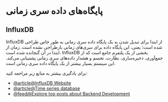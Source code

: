 # پایگاه‌های داده سری زمانی

## InfluxDB

InfluxDB از ابتدا برای تبدیل شدن به یک پایگاه داده سری زمانی به طور خاص طراحی شده است؛ یعنی، این پایگاه داده برای سری‌های زمانی بازطراحی نشده است. زمان از ابتدا در آن گنجانده شده است. InfluxDB بخشی از یک پلتفرم جامع است که از جمع‌آوری، ذخیره‌سازی، نظارت، تجسم و هشدار داده‌های سری زمانی پشتیبانی می‌کند. این سیستم بسیار بیشتر از یک پایگاه داده سری زمانی است.

برای یادگیری بیشتر به منابع زیر مراجعه کنید:

- [@article@InfluxDB Website](https://www.influxdata.com/)
- [@article@Time series database](https://www.influxdata.com/time-series-database/)
- [@feed@Explore top posts about Backend Development](https://app.daily.dev/tags/backend?ref=roadmapsh)
